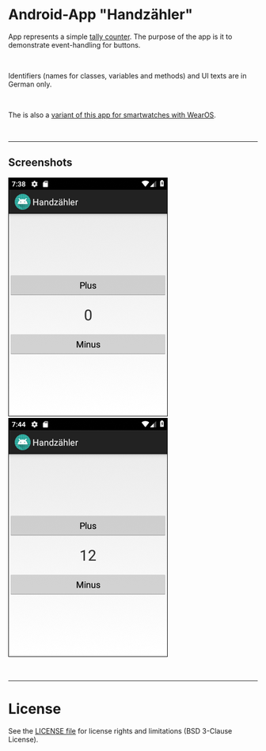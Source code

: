 # Android-App "Handzähler"

App represents a simple [tally counter](https://en.wikipedia.org/wiki/Tally_counter).
The purpose of the app is it to demonstrate event-handling for buttons.

<br>

Identifiers (names for classes, variables and methods) and UI texts are in German only.

<br>

The is also a [variant of this app for smartwatches with WearOS](https://github.com/MDecker-MobileComputing/HandzaehlerFuerWearOS).

<br>

----
## Screenshots

![Screenshot 1](screenshot_1.png)  ![Screenshot 2](screenshot_2.png)



<br>

----
# License

See the [LICENSE file](LICENSE.md) for license rights and limitations (BSD 3-Clause License).
